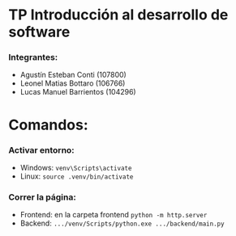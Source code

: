 # TP Introducción al desarrollo de software

### Integrantes:

-   Agustín Esteban Conti (107800)
-   Leonel Matias Bottaro (106766)
-   Lucas Manuel Barrientos (104296)

# Comandos:

### Activar entorno:

-   Windows: `venv\Scripts\activate`
-   Linux: `source .venv/bin/activate`

### Correr la página:

-   Frontend: en la carpeta frontend `python -m http.server`
-   Backend: `.../venv/Scripts/python.exe .../backend/main.py`
